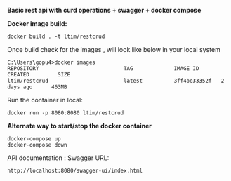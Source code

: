 **Basic rest api with curd operations + swagger + docker compose**

**Docker image build:**
```
docker build . -t ltim/restcrud
```

Once build check for the images , will look like below in your local system
```
C:\Users\gopu4>docker images
REPOSITORY                           TAG             IMAGE ID       CREATED         SIZE
ltim/restcrud                        latest          3ff4be33352f   2 days ago      463MB
```
Run the container in local:
```
docker run -p 8080:8080 ltim/restcrud
```
**Alternate way to start/stop the docker container**
````
docker-compose up
docker-compose down
````
API documentation :
Swagger URL:
```
http://localhost:8080/swagger-ui/index.html
```



